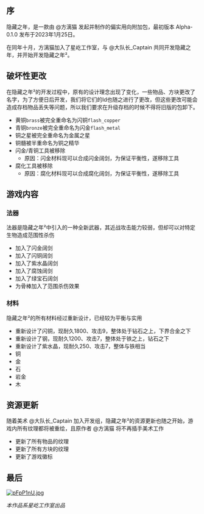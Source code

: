## 序

隐藏之年，是一款由 @方漓猫 发起并制作的偏实用向附加包，最初版本 Alpha-0.1.0 发布于2023年1月25日。

在同年十月，方漓猫加入了星屹工作室，与 @大队长_Captain 共同开发隐藏之年，并开始开发隐藏之年²。

## 破坏性更改

在隐藏之年²的开发过程中，原有的设计理念出现了变化，一些物品、方块更改了名字，为了方便日后开发，我们将它们的Id也随之进行了更改，但这些更改可能会造成存档物品丢失等问题，所以我们要求在升级存档的时候不得将旧版的包卸下。

- 黄铜`brass`被完全重命名为闪铜`flash_copper`
- 青铜`bronze`被完全重命名为闪金`flash_metal`
- 铜之星被完全重命名为金属之星
- 铜髓被半重命名为铜之精华
- 闪金/青铜工具被移除
  - 原因：闪金材料现可以合成闪金阔剑，为保证平衡性，遂移除工具
- 腐化工具被移除
  - 原因：腐化材料现可以合成腐化阔剑，为保证平衡性，遂移除工具

## 游戏内容

### 法器

法器是隐藏之年²中引入的一种全新武器，其近战攻击能力较弱，但却可以对特定生物造成范围性杀伤

- 加入了闪金阔剑
- 加入了闪铜阔剑
- 加入了紫水晶阔剑
- 加入了腐蚀阔剑
- 加入了绿宝石阔剑
- 为骨棒加入了范围杀伤效果

### 材料

隐藏之年²的所有材料经过重新设计，已经较为平衡与实用

* 重新设计了闪铜，现耐久1800、攻击9，整体处于钻石之上，下界合金之下
* 重新设计了钢，现耐久1200、攻击7，整体处于铁之上，钻石之下
* 重新设计了紫水晶，现耐久250、攻击7，整体与铁相当
* 铜
* 金
* 石
* 岩金
* 木

## 资源更新

随着美术 @大队长_Captain 加入开发组，隐藏之年²的资源更新也随之开始，游戏内所有纹理都将被重绘，且原作者 @方漓猫 将不再插手美术工作

* 更新了所有物品的纹理
* 更新了所有方块的纹理
* 更新了游戏徽标

## 最后

[![pFpP1nU.jpg](https://s11.ax1x.com/2024/01/08/pFpP1nU.jpg)](https://imgse.com/i/pFpP1nU)

*本作品系星屹工作室出品*
